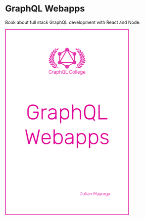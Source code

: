 # GraphQL Webapps

Book about full stack GraphQL development with React and Node.

<a href="https://graphql.college/graphql-webapps">
  <img src="images/cover.png" width="400px" alt="Cover" />
</a>

